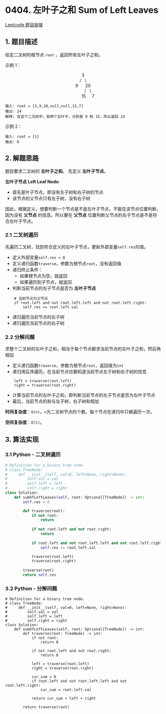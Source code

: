 # 0404. 左叶子之和 Sum of Left Leaves
[Leetcode 题目链接](https://leetcode.com/problems/sum-of-left-leaves/)

## 1. 题目描述

给定二叉树的根节点 `root` ，返回所有左叶子之和。

示例 1：
<center> 3 </center>
<center>/&nbsp;&nbsp;&nbsp;\</center>
<center>9&nbsp;&nbsp;&nbsp;&nbsp;&nbsp;&nbsp;20</center>
<center>&nbsp;&nbsp;&nbsp;&nbsp;&nbsp;&nbsp;&nbsp;&nbsp;&nbsp;&nbsp;&nbsp;/&nbsp;&nbsp;&nbsp;\&nbsp;&nbsp;&nbsp;</center>
<center>&nbsp;&nbsp;&nbsp;&nbsp;&nbsp;&nbsp;&nbsp;&nbsp;&nbsp;15&nbsp;&nbsp;&nbsp;&nbsp;&nbsp;7&nbsp;</center>

```
输入: root = [3,9,20,null,null,15,7] 
输出: 24 
解释: 在这个二叉树中，有两个左叶子，分别是 9 和 15，所以返回 24
```

示例 2：

```
输入: root = [1]
输出: 0
```

## 2. 解题思路
题目要求二叉树的 **左叶子之和**。 先定义 **左叶子节点**。

**左叶子节点 Left Leaf Node**:
- 首先是叶子节点，即没有左子树和右子树的节点
- 该节点的父节点只有左子树，没有右子树

因此，根据定义，想要判断一个节点是不是左叶子节点，不能在该节点位置判断，因为没有 **父节点** 的信息。所以要在 **父节点** 位置判断父节点的左子节点是不是符合左叶子节点。

### 2.1 二叉树遍历
先遍历二叉树，找到符合定义的左叶子节点，更新外部变量`self.res`的值。

- 定义外部变量`self.res = 0`
- 定义递归函数`traverse`，参数为根节点`root`，没有返回值
- 递归终止条件：
  - 如果根节点为空，就返回
  - 如果遍历到子节点，就返回
- 判断当前节点的左子节点是否为 **左叶子节点**
```Py
    # 当前节点为父节点
    if root.left and not root.left.left and not root.left.right:
        self.res += root.left.val
```
- 递归遍历当前节点的左子树
- 递归遍历当前节点的右子树

### 2.2 分解问题
求整个二叉树的左叶子之和，相当于每个节点都求当前节点的左叶子之和，然后再相加

- 定义递归函数`traverse`，参数为根节点`root`，返回值为`int`
- 递归用后序遍历，在当前节点位置知道当前节点左子树和右子树的信息
```Py
    left = traverse(root.left)
    right = traverse(root.right)
```
- 计算当前节点的左叶子之和，即判断当前节点的左子节点是否为左叶子节点
- 最后，当前节点的和与左子树，右子树和相加

**时间复杂度**：`O(n)`。`n`为二叉树节点的个数。每个节点在递归中只被遍历一次。

**空间复杂度**：`O(1)`。

## 3. 算法实现
### 3.1 Python - 二叉树遍历
```Python
# Definition for a binary tree node.
# class TreeNode:
#     def __init__(self, val=0, left=None, right=None):
#         self.val = val
#         self.left = left
#         self.right = right
class Solution:
    def sumOfLeftLeaves(self, root: Optional[TreeNode]) -> int:
        self.res = 0

        def traverse(root):
            if not root:
                return
            
            if not root.left and not root.right:
                return
            
            if root.left and not root.left.left and not root.left.right:
                self.res += root.left.val

            traverse(root.left)
            traverse(root.right)
        
        traverse(root)
        return self.res
```

### 3.2 Python - 分解问题
```Py
# Definition for a binary tree node.
# class TreeNode:
#     def __init__(self, val=0, left=None, right=None):
#         self.val = val
#         self.left = left
#         self.right = right
class Solution:
    def sumOfLeftLeaves(self, root: Optional[TreeNode]) -> int:
        def traverse(root: TreeNode) -> int:
            if not root:
                return 0
            
            if not root.left and not root.right:
                return 0
            
            left = traverse(root.left)
            right = traverse(root.right)

            cur_sum = 0
            if root.left and not root.left.left and not root.left.right:
                cur_sum = root.left.val
            
            return cur_sum + left + right

        return traverse(root)
```